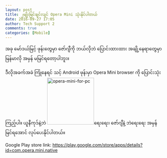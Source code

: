 ```yaml
---
layout: post
title: ၂မျိုးမြင်ချင်လျင် Opera Mini သုံးနိုင်ပါတယ်
date: 2016-09-27 17:05
author: Tech Support 2
comments: true
categories: [Mobile]
---
```

<p class="alignnone">အခု မော်ဒယ်မြင့် ဖုန်းတွေမှာ ဇော်ဂျီကို ဘယ်လိုဘဲ ပြောင်းထားထား အချို့နေရာတွေမှာ မြန်မာလို အမှန် မမြင်ရတော့ပါဘူး။</p>
ဒီလိုအခက်အခဲ ကြုံနေရင် သင့် Android ဖုန်းမှာ Opera Mini browser ကို ပြောင်းသုံးကြည့်ပါ။ ယူနီကုဒ်နဲ့ဘဲ <a href="https://play.google.com/store/apps/details?id=com.opera.mini.native"><img class="alignright wp-image-125 size-thumbnail" src="http://www.unicodetoday.org/wp-content/uploads/2016/09/Opera-Mini-for-PC-150x150.jpg" alt="opera-mini-for-pc" width="150" height="150" /></a>ရေးရေး၊ ဇော်ဂျီနဲ့ ဘဲရေးရေး အမှန် မြင်ရအောင် လုပ်ပေးနိုင်ပါတယ်။

Google Play store link: <a href="https://play.google.com/store/apps/details?id=com.opera.mini.native">https://play.google.com/store/apps/details?id=com.opera.mini.native</a>
